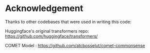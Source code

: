 # Acknowledgement 
Thanks to other codebases that were used in writing this code:

Huggingface's original transformers repo: https://github.com/huggingface/transformers/

COMET Model : https://github.com/atcbosselut/comet-commonsense
